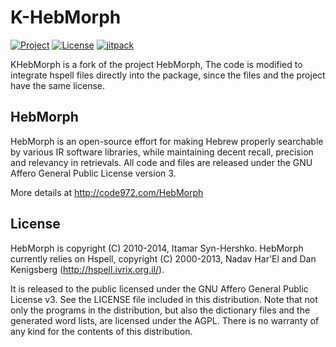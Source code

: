 # K-HebMorph

[![Project](https://img.shields.io/badge/Project-K--HebMorph-4B0082.svg)](https://github.com/kariminf/k-hebmorph)
[![License](https://img.shields.io/badge/License-AGPL--3.0-4B0082.svg)](https://www.gnu.org/licenses/agpl-3.0.en.html)
[![jitpack](https://jitpack.io/v/kariminf/k-hebmorph.svg)](https://jitpack.io/#kariminf/k-hebmorph)

KHebMorph is a fork of the project HebMorph, The code is modified to integrate hspell files directly into the package, since the files and the project have the same license.

## HebMorph

HebMorph is an open-source effort for making Hebrew properly searchable by various IR software libraries, while maintaining decent recall, precision and relevancy in retrievals. All code and files are released under the GNU Affero General Public License version 3.

More details at http://code972.com/HebMorph



## License

HebMorph is copyright (C) 2010-2014, Itamar Syn-Hershko.
HebMorph currently relies on Hspell, copyright (C) 2000-2013, Nadav Har'El and Dan Kenigsberg (http://hspell.ivrix.org.il/).

It is released to the public licensed under the GNU Affero General Public License v3. See the LICENSE file included in this distribution. Note that not only the programs in the distribution, but also the
dictionary files and the generated word lists, are licensed under the AGPL.
There is no warranty of any kind for the contents of this distribution.
